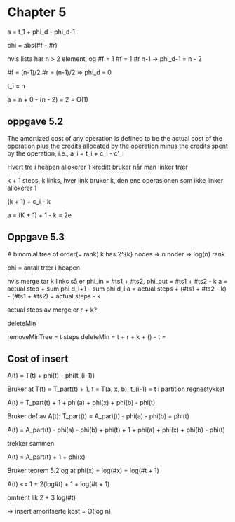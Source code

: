 # Chapter 5

a = t_1 + phi_d - phi_d-1

phi = abs(#f - #r)


hvis lista har n > 2 element, og #f = 1
#f = 1 #r n-1 -> phi_d-1 = n - 2


#f = (n-1)/2 #r = (n-1)/2 => phi_d = 0

t_i = n

a = n + 0 - (n - 2) = 2 = O(1)

## oppgave 5.2

The amortized cost of any operation is defined to
be the actual cost of the operation plus the credits allocated by the operation
minus the credits spent by the operation, i.e.,
a_i = t_i + c_i - c'_i

Hvert tre i heapen allokerer 1 kreditt
bruker når man linker trær

k + 1 steps, k links, hver link bruker k, den ene operasjonen som ikke linker allokerer 1

(k + 1) + c_i - k

a = (K + 1) + 1 - k = 2e

## Oppgave 5.3

A binomial tree of order(= rank) k has 2^{k} nodes  => n noder => log(n) rank

phi = antall trær i heapen

hvis merge tar k links så er 
phi_in = #ts1 + #ts2, 
phi_out = #ts1 + #ts2 - k
a = actual step + sum phi d_i+1 - sum phi d_i
a = actual steps + (#ts1 + #ts2 - k) - (#ts1 + #ts2) = actual steps - k

actual steps av merge er r + k? 

deleteMin

removeMinTree = t steps
deleteMin = t + r + k + () - t = 


## Cost of insert

A(t) = T(t) + phi(t) - phi(t_(i-1))

Bruker at T(t) = T_part(t) + 1, t = T(a, x, b), t_(i-1) = t i partition regnestykket

A(t) = T_part(t) + 1 + phi(a) + phi(x) + phi(b) - phi(t)

Bruker def av A(t): T_part(t) = A_part(t) - phi(a) - phi(b) + phi(t)

A(t) = A_part(t) - phi(a) - phi(b) + phi(t) + 1 + phi(a) + phi(x) + phi(b) - phi(t)

trekker sammen

A(t) = A_part(t) + 1 + phi(x)

Bruker teorem 5.2 og at phi(x) = log(#x) = log(#t + 1)

A(t) <= 1 + 2(log#t) + 1 + log(#t + 1) 

omtrent lik 2 + 3 log(#t)

=> insert amoritserte kost = O(log n)